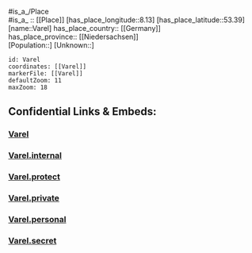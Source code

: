 ﻿---
location: [53.39,8.13] 
mapzoom: [7,12] 
mapmarker: city 
type: City
tags:
- geo/City


SpocWebEntityId: 35210
isDeleted: false
confidential: public

---
#is_a_/Place  
#is_a_ :: [[Place]] 
[has_place_longitude::8.13] 
[has_place_latitude::53.39] 
[name::Varel] 
has_place_country:: [[Germany]]  
has_place_province:: [[Niedersachsen]]  
[Population::] 
[Unknown::] 


```leaflet
id: Varel
coordinates: [[Varel]] 
markerFile: [[Varel]] 
defaultZoom: 11 
maxZoom: 18
```


## Confidential Links & Embeds: 

### [Varel](/_public/Earth/Continent/Europe/Europe~Central/Germany/Germany~West/Niedersachsen/counties~Niedersachsen/Friesland/Varel.md) 

### [Varel.internal](/_internal/Earth/Continent/Europe/Europe~Central/Germany/Germany~West/Niedersachsen/counties~Niedersachsen/Friesland/Varel.internal.md) 

### [Varel.protect](/_protect/Earth/Continent/Europe/Europe~Central/Germany/Germany~West/Niedersachsen/counties~Niedersachsen/Friesland/Varel.protect.md) 

### [Varel.private](/_private/Earth/Continent/Europe/Europe~Central/Germany/Germany~West/Niedersachsen/counties~Niedersachsen/Friesland/Varel.private.md) 

### [Varel.personal](/_personal/Earth/Continent/Europe/Europe~Central/Germany/Germany~West/Niedersachsen/counties~Niedersachsen/Friesland/Varel.personal.md) 

### [Varel.secret](/_secret/Earth/Continent/Europe/Europe~Central/Germany/Germany~West/Niedersachsen/counties~Niedersachsen/Friesland/Varel.secret.md) 
